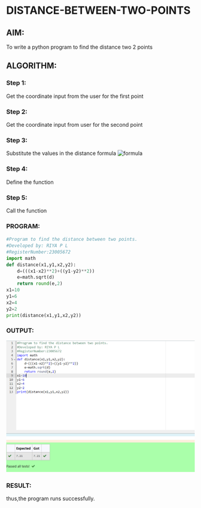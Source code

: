 # DISTANCE-BETWEEN-TWO-POINTS

## AIM:
To write a python program to find the distance two 2 points
## ALGORITHM:
### Step 1: 
Get the coordinate input from the user for the first point
### Step 2:
Get the coordinate input from user for the second point 
### Step 3: 
Substitute the values in the distance formula  ![formula](/formula.JPG)
### Step 4: 
Define the function
### Step 5:
Call the function 
### PROGRAM:
```PYTHON
#Program to find the distance between two points.
#Developed by: RIYA P L
#RegisterNumber:23005672
import math
def distance(x1,y1,x2,y2):
    d=(((x1-x2)**2)+((y1-y2)**2))
    e=math.sqrt(d)
    return round(e,2)
x1=10
y1=6
x2=4
y2=2
print(distance(x1,y1,x2,y2))
```
  


### OUTPUT:
![output](./Distance.png)


### RESULT:
thus,the program runs successfully.
